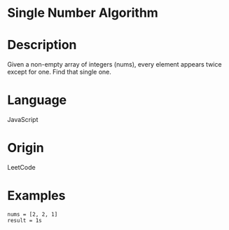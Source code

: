 # Single Number Algorithm

# Description

Given a non-empty array of integers (nums), every element appears twice except for one.  Find that single one.

# Language

JavaScript

# Origin

LeetCode

# Examples

```
nums = [2, 2, 1]
result = 1s
```